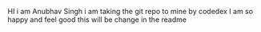 HI i am Anubhav Singh i am taking the git repo to mine by codedex
I am so happy and feel good 
this will be change  in the readme